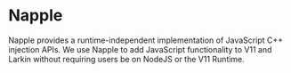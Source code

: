 # Napple

Napple provides a runtime-independent implementation of JavaScript C++ injection APIs.
We use Napple to add JavaScript functionality to V11 and Larkin without requiring users be
on NodeJS or the V11 Runtime.
